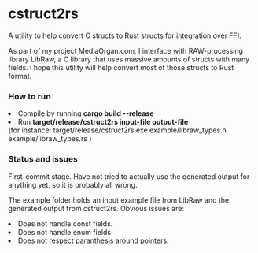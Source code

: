 # cstruct2rs
<p>A utility to help convert C structs to Rust structs for integration over FFI.</p>

<p>As part of my project MediaOrgan.com, I interface with RAW-processing library LibRaw, a C library that uses massive amounts of structs with many fields. I hope this utility will help convert most of those structs to Rust format.</p>

### How to run
<li/>Compile by running <b>cargo build --release</b><br/>
<li/>Run <b>target/release/cstruct2rs input-file output-file</b><br/>
(for instance: target/release/cstruct2rs.exe example/libraw_types.h example/libraw_types.rs )

### Status and issues
<p>First-commit stage. Have not tried to actually use the generated output for anything yet, so it is probably all wrong.</p>
<p>The example folder holds an input example file from LibRaw and the generated output from cstruct2rs. Obvious issues are:</p>
<li/>Does not handle const fields.
<li/>Does not handle enum fields
<li/>Does not respect paranthesis around pointers.
